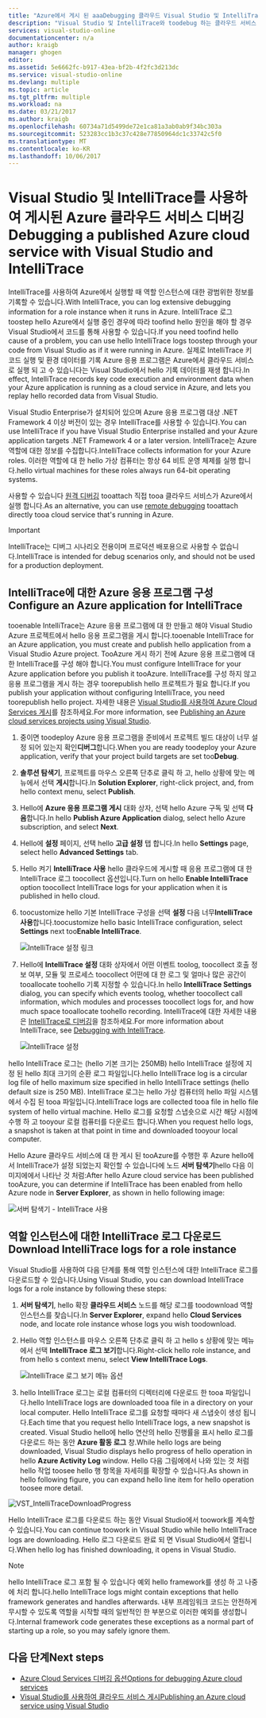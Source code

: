 ```yaml
---
title: "Azure에서 게시 된 aaaDebugging 클라우드 Visual Studio 및 IntelliTrace와 서비스 | Microsoft Docs"
description: "Visual Studio 및 IntelliTrace와 toodebug 하는 클라우드 서비스 하는 방법에 대해 알아봅니다"
services: visual-studio-online
documentationcenter: n/a
author: kraigb
manager: ghogen
editor: 
ms.assetid: 5e6662fc-b917-43ea-bf2b-4f2fc3d213dc
ms.service: visual-studio-online
ms.devlang: multiple
ms.topic: article
ms.tgt_pltfrm: multiple
ms.workload: na
ms.date: 03/21/2017
ms.author: kraigb
ms.openlocfilehash: 60734a71d5499de72e1ca81a3ab0ab9f34bc303a
ms.sourcegitcommit: 523283cc1b3c37c428e77850964dc1c33742c5f0
ms.translationtype: MT
ms.contentlocale: ko-KR
ms.lasthandoff: 10/06/2017
---
```

# <a name="debugging-a-published-azure-cloud-service-with-visual-studio-and-intellitrace"></a><span data-ttu-id="12e6d-103">Visual Studio 및 IntelliTrace를 사용하여 게시된 Azure 클라우드 서비스 디버깅</span><span class="sxs-lookup"><span data-stu-id="12e6d-103">Debugging a published Azure cloud service with Visual Studio and IntelliTrace</span></span>
<span data-ttu-id="12e6d-104">IntelliTrace를 사용하여 Azure에서 실행할 때 역할 인스턴스에 대한 광범위한 정보를 기록할 수 있습니다.</span><span class="sxs-lookup"><span data-stu-id="12e6d-104">With IntelliTrace, you can log extensive debugging information for a role instance when it runs in Azure.</span></span> <span data-ttu-id="12e6d-105">IntelliTrace 로그 toostep hello Azure에서 실행 중인 경우에 따라 toofind hello 원인을 해야 할 경우 Visual Studio에서 코드를 통해 사용할 수 있습니다.</span><span class="sxs-lookup"><span data-stu-id="12e6d-105">If you need toofind hello cause of a problem, you can use hello IntelliTrace logs toostep through your code from Visual Studio as if it were running in Azure.</span></span> <span data-ttu-id="12e6d-106">실제로 IntelliTrace 키 코드 실행 및 환경 데이터를 기록 Azure 응용 프로그램은 Azure에서 클라우드 서비스로 실행 되 고 수 있습니다는 Visual Studio에서 hello 기록 데이터를 재생 합니다.</span><span class="sxs-lookup"><span data-stu-id="12e6d-106">In effect, IntelliTrace records key code execution and environment data when your Azure application is running as a cloud service in Azure, and lets you replay hello recorded data from Visual Studio.</span></span> 

<span data-ttu-id="12e6d-107">Visual Studio Enterprise가 설치되어 있으며 Azure 응용 프로그램 대상 .NET Framework 4 이상 버전이 있는 경우 IntelliTrace를 사용할 수 있습니다.</span><span class="sxs-lookup"><span data-stu-id="12e6d-107">You can use IntelliTrace if you have Visual Studio Enterprise installed and your Azure application targets .NET Framework 4 or a later version.</span></span> <span data-ttu-id="12e6d-108">IntelliTrace는 Azure 역할에 대한 정보를 수집합니다.</span><span class="sxs-lookup"><span data-stu-id="12e6d-108">IntelliTrace collects information for your Azure roles.</span></span> <span data-ttu-id="12e6d-109">이러한 역할에 대 한 hello 가상 컴퓨터는 항상 64 비트 운영 체제를 실행 합니다.</span><span class="sxs-lookup"><span data-stu-id="12e6d-109">hello virtual machines for these roles always run 64-bit operating systems.</span></span>

<span data-ttu-id="12e6d-110">사용할 수 있습니다 [원격 디버깅](http://go.microsoft.com/fwlink/p/?LinkId=623041) tooattach 직접 tooa 클라우드 서비스가 Azure에서 실행 합니다.</span><span class="sxs-lookup"><span data-stu-id="12e6d-110">As an alternative, you can use [remote debugging](http://go.microsoft.com/fwlink/p/?LinkId=623041) tooattach directly tooa cloud service that's running in Azure.</span></span>

> [!IMPORTANT]
> <span data-ttu-id="12e6d-111">IntelliTrace는 디버그 시나리오 전용이며 프로덕션 배포용으로 사용할 수 없습니다.</span><span class="sxs-lookup"><span data-stu-id="12e6d-111">IntelliTrace is intended for debug scenarios only, and should not be used for a production deployment.</span></span>
> 

## <a name="configure-an-azure-application-for-intellitrace"></a><span data-ttu-id="12e6d-112">IntelliTrace에 대한 Azure 응용 프로그램 구성</span><span class="sxs-lookup"><span data-stu-id="12e6d-112">Configure an Azure application for IntelliTrace</span></span>
<span data-ttu-id="12e6d-113">tooenable IntelliTrace는 Azure 응용 프로그램에 대 한 만들고 해야 Visual Studio Azure 프로젝트에서 hello 응용 프로그램을 게시 합니다.</span><span class="sxs-lookup"><span data-stu-id="12e6d-113">tooenable IntelliTrace for an Azure application, you must create and publish hello application from a Visual Studio Azure project.</span></span> <span data-ttu-id="12e6d-114">TooAzure 게시 하기 전에 Azure 응용 프로그램에 대 한 IntelliTrace를 구성 해야 합니다.</span><span class="sxs-lookup"><span data-stu-id="12e6d-114">You must configure IntelliTrace for your Azure application before you publish it tooAzure.</span></span> <span data-ttu-id="12e6d-115">IntelliTrace를 구성 하지 않고 응용 프로그램을 게시 하는 경우 toorepublish hello 프로젝트가 필요 합니다.</span><span class="sxs-lookup"><span data-stu-id="12e6d-115">If you publish your application without configuring IntelliTrace, you need toorepublish hello project.</span></span> <span data-ttu-id="12e6d-116">자세한 내용은 [Visual Studio를 사용하여 Azure Cloud Services 게시](http://go.microsoft.com/fwlink/p/?LinkId=623012)를 참조하세요.</span><span class="sxs-lookup"><span data-stu-id="12e6d-116">For more information, see [Publishing an Azure cloud services projects using Visual Studio](http://go.microsoft.com/fwlink/p/?LinkId=623012).</span></span>

1. <span data-ttu-id="12e6d-117">중이면 toodeploy Azure 응용 프로그램을 준비에서 프로젝트 빌드 대상이 너무 설정 되어 있는지 확인**디버그**합니다.</span><span class="sxs-lookup"><span data-stu-id="12e6d-117">When you are ready toodeploy your Azure application, verify that your project build targets are set too**Debug**.</span></span>

1. <span data-ttu-id="12e6d-118">**솔루션 탐색기**, 프로젝트를 마우스 오른쪽 단추로 클릭 하 고, hello 상황에 맞는 메뉴에서 선택 **게시**합니다.</span><span class="sxs-lookup"><span data-stu-id="12e6d-118">In **Solution Explorer**, right-click project, and, from hello context menu, select **Publish**.</span></span>
   
1. <span data-ttu-id="12e6d-119">Hello에 **Azure 응용 프로그램 게시** 대화 상자, 선택 hello Azure 구독 및 선택 **다음**합니다.</span><span class="sxs-lookup"><span data-stu-id="12e6d-119">In hello **Publish Azure Application** dialog, select hello Azure subscription, and select **Next**.</span></span>

1. <span data-ttu-id="12e6d-120">Hello에 **설정** 페이지, 선택 hello **고급 설정** 탭 합니다.</span><span class="sxs-lookup"><span data-stu-id="12e6d-120">In hello **Settings** page, select hello **Advanced Settings** tab.</span></span>

1. <span data-ttu-id="12e6d-121">Hello 켜기 **IntelliTrace 사용** hello 클라우드에 게시할 때 응용 프로그램에 대 한 IntelliTrace 로그 toocollect 옵션입니다.</span><span class="sxs-lookup"><span data-stu-id="12e6d-121">Turn on hello **Enable IntelliTrace** option toocollect IntelliTrace logs for your application when it is published in hello cloud.</span></span>
   
1. <span data-ttu-id="12e6d-122">toocustomize hello 기본 IntelliTrace 구성을 선택 **설정** 다음 너무**IntelliTrace 사용**합니다.</span><span class="sxs-lookup"><span data-stu-id="12e6d-122">toocustomize hello basic IntelliTrace configuration, select **Settings** next too**Enable IntelliTrace**.</span></span>

    ![IntelliTrace 설정 링크](./media/vs-azure-tools-intellitrace-debug-published-cloud-services/intellitrace-settings-link.png)
   
1. <span data-ttu-id="12e6d-124">Hello에 **IntelliTrace 설정** 대화 상자에서 어떤 이벤트 toolog, toocollect 호출 정보 여부, 모듈 및 프로세스 toocollect 어떤에 대 한 로그 및 얼마나 많은 공간이 tooallocate toohello 기록 지정할 수 있습니다.</span><span class="sxs-lookup"><span data-stu-id="12e6d-124">In hello **IntelliTrace Settings** dialog, you can specify which events toolog, whether toocollect call information, which modules and processes toocollect logs for, and how much space tooallocate toohello recording.</span></span> <span data-ttu-id="12e6d-125">IntelliTrace에 대한 자세한 내용은 [IntelliTrace로 디버깅](http://go.microsoft.com/fwlink/?LinkId=214468)을 참조하세요.</span><span class="sxs-lookup"><span data-stu-id="12e6d-125">For more information about IntelliTrace, see [Debugging with IntelliTrace](http://go.microsoft.com/fwlink/?LinkId=214468).</span></span>
   
    ![IntelliTrace 설정](./media/vs-azure-tools-intellitrace-debug-published-cloud-services/IC519063.png)

<span data-ttu-id="12e6d-127">hello IntelliTrace 로그는 (hello 기본 크기는 250MB) hello IntelliTrace 설정에 지정 된 hello 최대 크기의 순환 로그 파일입니다.</span><span class="sxs-lookup"><span data-stu-id="12e6d-127">hello IntelliTrace log is a circular log file of hello maximum size specified in hello IntelliTrace settings (hello default size is 250 MB).</span></span> <span data-ttu-id="12e6d-128">IntelliTrace 로그는 hello 가상 컴퓨터의 hello 파일 시스템에서 수집 된 tooa 파일입니다.</span><span class="sxs-lookup"><span data-stu-id="12e6d-128">IntelliTrace logs are collected tooa file in hello file system of hello virtual machine.</span></span> <span data-ttu-id="12e6d-129">Hello 로그를 요청할 스냅숏으로 시간 해당 시점에 수행 하 고 tooyour 로컬 컴퓨터를 다운로드 합니다.</span><span class="sxs-lookup"><span data-stu-id="12e6d-129">When you request hello logs, a snapshot is taken at that point in time and downloaded tooyour local computer.</span></span>

<span data-ttu-id="12e6d-130">Hello Azure 클라우드 서비스에 대 한 게시 된 tooAzure를 수행한 후 Azure hello에서 IntelliTrace가 설정 되었는지 확인할 수 있습니다에 노드 **서버 탐색기**hello 다음 이미지에에서 나타난 것 처럼:</span><span class="sxs-lookup"><span data-stu-id="12e6d-130">After hello Azure cloud service has been published tooAzure, you can determine if IntelliTrace has been enabled from hello Azure node in **Server Explorer**, as shown in hello following image:</span></span>

![서버 탐색기 - IntelliTrace 사용](./media/vs-azure-tools-intellitrace-debug-published-cloud-services/IC744134.png)

## <a name="download-intellitrace-logs-for-a-role-instance"></a><span data-ttu-id="12e6d-132">역할 인스턴스에 대한 IntelliTrace 로그 다운로드</span><span class="sxs-lookup"><span data-stu-id="12e6d-132">Download IntelliTrace logs for a role instance</span></span>
<span data-ttu-id="12e6d-133">Visual Studio를 사용하여 다음 단계를 통해 역할 인스턴스에 대한 IntelliTrace 로그를 다운로드할 수 있습니다.</span><span class="sxs-lookup"><span data-stu-id="12e6d-133">Using Visual Studio, you can download IntelliTrace logs for a role instance by following these steps:</span></span>

1. <span data-ttu-id="12e6d-134">**서버 탐색기**, hello 확장 **클라우드 서비스** 노드를 해당 로그를 toodownload 역할 인스턴스를 찾습니다.</span><span class="sxs-lookup"><span data-stu-id="12e6d-134">In **Server Explorer**, expand hello **Cloud Services** node, and locate role instance whose logs you wish toodownload.</span></span> 

1. <span data-ttu-id="12e6d-135">Hello 역할 인스턴스를 마우스 오른쪽 단추로 클릭 하 고 hello s 상황에 맞는 메뉴에서 선택 **IntelliTrace 로그 보기**합니다.</span><span class="sxs-lookup"><span data-stu-id="12e6d-135">Right-click hello role instance, and from hello s context menu, select **View IntelliTrace Logs**.</span></span> 

    ![IntelliTrace 로그 보기 메뉴 옵션](./media/vs-azure-tools-intellitrace-debug-published-cloud-services/view-intellitrace-logs.png)

1. <span data-ttu-id="12e6d-137">hello IntelliTrace 로그는 로컬 컴퓨터의 디렉터리에 다운로드 한 tooa 파일입니다.</span><span class="sxs-lookup"><span data-stu-id="12e6d-137">hello IntelliTrace logs are downloaded tooa file in a directory on your local computer.</span></span> <span data-ttu-id="12e6d-138">Hello IntelliTrace 로그를 요청할 때마다 새 스냅숏이 생성 됩니다.</span><span class="sxs-lookup"><span data-stu-id="12e6d-138">Each time that you request hello IntelliTrace logs, a new snapshot is created.</span></span> <span data-ttu-id="12e6d-139">Visual Studio hello에 hello 연산의 hello 진행률을 표시 hello 로그를 다운로드 하는 동안 **Azure 활동 로그** 창.</span><span class="sxs-lookup"><span data-stu-id="12e6d-139">While hello logs are being downloaded, Visual Studio displays hello progress of hello operation in hello **Azure Activity Log** window.</span></span> <span data-ttu-id="12e6d-140">Hello 다음 그림에에서 나와 있는 것 처럼 hello 작업 toosee hello 행 항목을 자세히를 확장할 수 있습니다.</span><span class="sxs-lookup"><span data-stu-id="12e6d-140">As shown in hello following figure, you can expand hello line item for hello operation toosee more detail.</span></span>

![VST_IntelliTraceDownloadProgress](./media/vs-azure-tools-intellitrace-debug-published-cloud-services/IC745551.png)

<span data-ttu-id="12e6d-142">Hello IntelliTrace 로그를 다운로드 하는 동안 Visual Studio에서 toowork를 계속할 수 있습니다.</span><span class="sxs-lookup"><span data-stu-id="12e6d-142">You can continue toowork in Visual Studio while hello IntelliTrace logs are downloading.</span></span> <span data-ttu-id="12e6d-143">Hello 로그 다운로드 완료 되 면 Visual Studio에서 열립니다.</span><span class="sxs-lookup"><span data-stu-id="12e6d-143">When hello log has finished downloading, it opens in Visual Studio.</span></span>

> [!NOTE]
> <span data-ttu-id="12e6d-144">hello IntelliTrace 로그 포함 될 수 있습니다 예외 hello framework를 생성 하 고 나중에 처리 합니다.</span><span class="sxs-lookup"><span data-stu-id="12e6d-144">hello IntelliTrace logs might contain exceptions that hello framework generates and handles afterwards.</span></span> <span data-ttu-id="12e6d-145">내부 프레임워크 코드는 안전하게 무시할 수 있도록 역할을 시작할 때의 일반적인 한 부분으로 이러한 예외를 생성합니다.</span><span class="sxs-lookup"><span data-stu-id="12e6d-145">Internal framework code generates these exceptions as a normal part of starting up a role, so you may safely ignore them.</span></span>
> 
> 

## <a name="next-steps"></a><span data-ttu-id="12e6d-146">다음 단계</span><span class="sxs-lookup"><span data-stu-id="12e6d-146">Next steps</span></span>
- [<span data-ttu-id="12e6d-147">Azure Cloud Services 디버깅 옵션</span><span class="sxs-lookup"><span data-stu-id="12e6d-147">Options for debugging Azure cloud services</span></span>](vs-azure-tools-debugging-cloud-services-overview.md)
- [<span data-ttu-id="12e6d-148">Visual Studio를 사용하여 클라우드 서비스 게시</span><span class="sxs-lookup"><span data-stu-id="12e6d-148">Publishing an Azure cloud service using Visual Studio</span></span>](vs-azure-tools-publishing-a-cloud-service.md)
